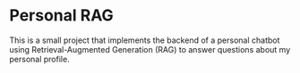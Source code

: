 # Personal RAG
This is a small project that implements the backend of a personal chatbot using Retrieval-Augmented Generation (RAG) to answer questions about my personal profile.


